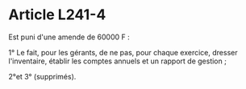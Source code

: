 # Article L241-4

Est puni d'une amende de 60000 F :

1° Le fait, pour les gérants, de ne pas, pour chaque exercice, dresser l'inventaire, établir les comptes annuels et un rapport de gestion ;

2°et 3° (supprimés).
